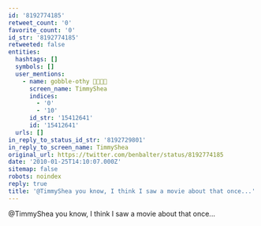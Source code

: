 ```yaml
---
id: '8192774185'
retweet_count: '0'
favorite_count: '0'
id_str: '8192774185'
retweeted: false
entities:
  hashtags: []
  symbols: []
  user_mentions:
    - name: gobble-othy 🚊🛫🏳️‍🌈
      screen_name: TimmyShea
      indices:
        - '0'
        - '10'
      id_str: '15412641'
      id: '15412641'
  urls: []
in_reply_to_status_id_str: '8192729801'
in_reply_to_screen_name: TimmyShea
original_url: https://twitter.com/benbalter/status/8192774185
date: '2010-01-25T14:10:07.000Z'
sitemap: false
robots: noindex
reply: true
title: '@TimmyShea you know, I think I saw a movie about that once...'
---
```


@TimmyShea you know, I think I saw a movie about that once...